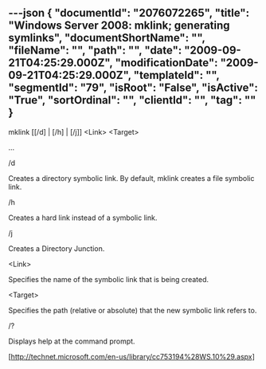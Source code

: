 ---json
{
  "documentId": "2076072265",
  "title": "Windows Server 2008: mklink; generating symlinks",
  "documentShortName": "",
  "fileName": "",
  "path": "",
  "date": "2009-09-21T04:25:29.000Z",
  "modificationDate": "2009-09-21T04:25:29.000Z",
  "templateId": "",
  "segmentId": "79",
  "isRoot": "False",
  "isActive": "True",
  "sortOrdinal": "",
  "clientId": "",
  "tag": ""
}
---

mklink [[/d] | [/h] | [/j]] &lt;Link&gt; &lt;Target&gt;

…

/d

Creates a directory symbolic link. By default, mklink creates a file symbolic link.

/h

Creates a hard link instead of a symbolic link.

/j

Creates a Directory Junction.

&lt;Link&gt;

Specifies the name of the symbolic link that is being created.

&lt;Target&gt;

Specifies the path (relative or absolute) that the new symbolic link refers to.

/?

Displays help at the command prompt.

[http://technet.microsoft.com/en-us/library/cc753194%28WS.10%29.aspx]
